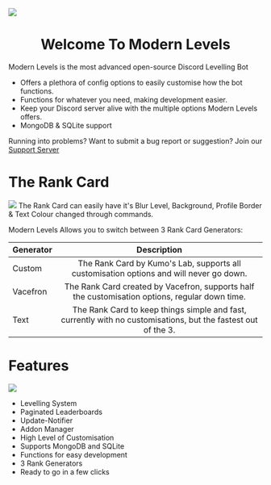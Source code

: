 ![](https://cdn.discordapp.com/attachments/831180817064656907/958877659629248512/Modern_Levels.png)
<p align="center">
  <a href="https://discord.gg/E56eZdNjK4%22%3E
    <img src="https://discordapp.com/api/guilds/809362745354354688/widget.png?style=shield" alt="Discord Server">
  </a><h1 align="center">Welcome To Modern Levels</h1>
      </p>
                        
Modern Levels is the most advanced open-source Discord Levelling Bot
<ul>
<li>Offers a plethora of config options to easily customise how the bot functions.</li>
<li>Functions for whatever you need, making development easier.</li>
<li>Keep your Discord server alive with the multiple options Modern Levels offers.</li>
<li>MongoDB & SQLite support
</ul>


Running into problems? Want to submit a bug report or suggestion? Join our [Support Server](https://discord.gg/E56eZdNjK4)


# The Rank Card
![](https://media.discordapp.net/attachments/831180817064656907/958884572270067803/Modern_Levels_1.png?width=998&height=285)
The Rank Card can easily have it's Blur Level, Background, Profile Border & Text Colour changed through commands.
            
Modern Levels Allows you to switch between 3 Rank Card Generators:
            
| Generator        | Description           |
| ------------- |:-------------:|
| Custom      | The Rank Card by Kumo's Lab, supports all customisation options and will never go down. |
| Vacefron      | The Rank Card created by Vacefron, supports half the customisation options, regular down time.      |
| Text | The Rank Card to keep things simple and fast, currently with no customisations, but the fastest out of the 3.      |


# Features
![](https://media.discordapp.net/attachments/831180817064656907/958887123900067910/Modern_Levels_4.png?width=998&height=285)
<ul>
    <li>Levelling System</li>
    <li>Paginated Leaderboards</li>
    <li>Update-Notifier</li>
    <li>Addon Manager</li>
    <li>High Level of Customisation</li>
    <li>Supports MongoDB and SQLite</li>
    <li>Functions for easy development</li>
    <li>3 Rank Generators</li>
    <li>Ready to go in a few clicks</li>
</ul>
